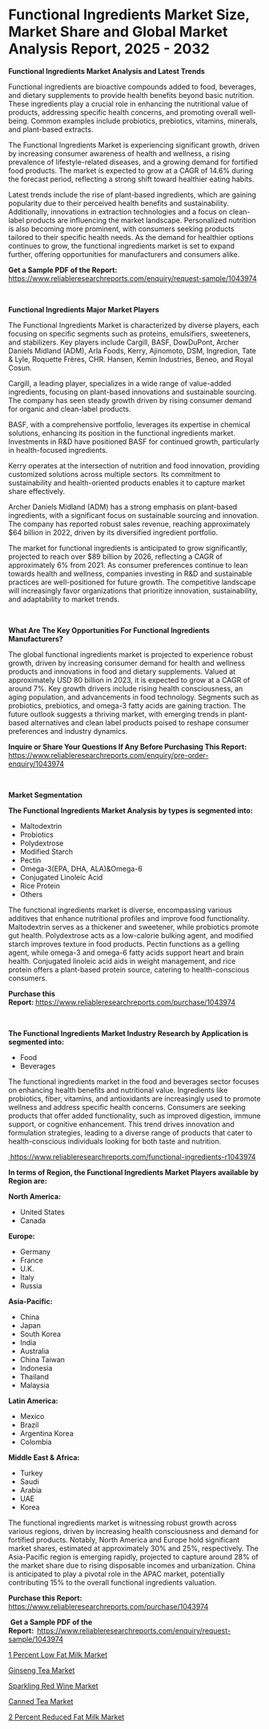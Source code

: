 <p><h1>Functional Ingredients Market Size, Market Share and Global Market Analysis Report, 2025 - 2032</h1></p><p><strong>Functional Ingredients Market Analysis and Latest Trends</strong></p>
<p><p>Functional ingredients are bioactive compounds added to food, beverages, and dietary supplements to provide health benefits beyond basic nutrition. These ingredients play a crucial role in enhancing the nutritional value of products, addressing specific health concerns, and promoting overall well-being. Common examples include probiotics, prebiotics, vitamins, minerals, and plant-based extracts.</p><p>The Functional Ingredients Market is experiencing significant growth, driven by increasing consumer awareness of health and wellness, a rising prevalence of lifestyle-related diseases, and a growing demand for fortified food products. The market is expected to grow at a CAGR of 14.6% during the forecast period, reflecting a strong shift toward healthier eating habits. </p><p>Latest trends include the rise of plant-based ingredients, which are gaining popularity due to their perceived health benefits and sustainability. Additionally, innovations in extraction technologies and a focus on clean-label products are influencing the market landscape. Personalized nutrition is also becoming more prominent, with consumers seeking products tailored to their specific health needs. As the demand for healthier options continues to grow, the functional ingredients market is set to expand further, offering opportunities for manufacturers and consumers alike.</p></p>
<p><strong>Get a Sample PDF of the Report:&nbsp;</strong> <a href="https://www.reliableresearchreports.com/enquiry/request-sample/1043974?utm_campaign=2219&utm_medium=2&utm_source=Github&utm_content=ia&utm_term=07042025&utm_id=functional-ingredients">https://www.reliableresearchreports.com/enquiry/request-sample/1043974</a></p>
<p>&nbsp;</p>
<p><strong>Functional Ingredients Major Market Players</strong></p>
<p><p>The Functional Ingredients Market is characterized by diverse players, each focusing on specific segments such as proteins, emulsifiers, sweeteners, and stabilizers. Key players include Cargill, BASF, DowDuPont, Archer Daniels Midland (ADM), Arla Foods, Kerry, Ajinomoto, DSM, Ingredion, Tate & Lyle, Roquette Frères, CHR. Hansen, Kemin Industries, Beneo, and Royal Cosun.</p><p>Cargill, a leading player, specializes in a wide range of value-added ingredients, focusing on plant-based innovations and sustainable sourcing. The company has seen steady growth driven by rising consumer demand for organic and clean-label products.  </p><p>BASF, with a comprehensive portfolio, leverages its expertise in chemical solutions, enhancing its position in the functional ingredients market. Investments in R&D have positioned BASF for continued growth, particularly in health-focused ingredients.</p><p>Kerry operates at the intersection of nutrition and food innovation, providing customized solutions across multiple sectors. Its commitment to sustainability and health-oriented products enables it to capture market share effectively.</p><p>Archer Daniels Midland (ADM) has a strong emphasis on plant-based ingredients, with a significant focus on sustainable sourcing and innovation. The company has reported robust sales revenue, reaching approximately $64 billion in 2022, driven by its diversified ingredient portfolio.</p><p>The market for functional ingredients is anticipated to grow significantly, projected to reach over $89 billion by 2026, reflecting a CAGR of approximately 6% from 2021. As consumer preferences continue to lean towards health and wellness, companies investing in R&D and sustainable practices are well-positioned for future growth. The competitive landscape will increasingly favor organizations that prioritize innovation, sustainability, and adaptability to market trends.</p></p>
<p>&nbsp;</p>
<p><strong>What Are The Key Opportunities For Functional Ingredients Manufacturers?</strong></p>
<p><p>The global functional ingredients market is projected to experience robust growth, driven by increasing consumer demand for health and wellness products and innovations in food and dietary supplements. Valued at approximately USD 80 billion in 2023, it is expected to grow at a CAGR of around 7%. Key growth drivers include rising health consciousness, an aging population, and advancements in food technology. Segments such as probiotics, prebiotics, and omega-3 fatty acids are gaining traction. The future outlook suggests a thriving market, with emerging trends in plant-based alternatives and clean label products poised to reshape consumer preferences and industry dynamics.</p></p>
<p><strong>Inquire or Share Your Questions If Any Before Purchasing This Report:</strong> <a href="https://www.reliableresearchreports.com/enquiry/pre-order-enquiry/1043974?utm_campaign=2219&utm_medium=2&utm_source=Github&utm_content=ia&utm_term=07042025&utm_id=functional-ingredients">https://www.reliableresearchreports.com/enquiry/pre-order-enquiry/1043974</a></p>
<p>&nbsp;</p>
<p><strong>Market Segmentation</strong></p>
<p><strong>The Functional Ingredients Market Analysis by types is segmented into:</strong></p>
<p><ul><li>Maltodextrin</li><li>Probiotics</li><li>Polydextrose</li><li>Modified Starch</li><li>Pectin</li><li>Omega-3(EPA, DHA, ALA)&Omega-6</li><li>Conjugated Linoleic Acid</li><li>Rice Protein</li><li>Others</li></ul></p>
<p><p>The functional ingredients market is diverse, encompassing various additives that enhance nutritional profiles and improve food functionality. Maltodextrin serves as a thickener and sweetener, while probiotics promote gut health. Polydextrose acts as a low-calorie bulking agent, and modified starch improves texture in food products. Pectin functions as a gelling agent, while omega-3 and omega-6 fatty acids support heart and brain health. Conjugated linoleic acid aids in weight management, and rice protein offers a plant-based protein source, catering to health-conscious consumers.</p></p>
<p><strong>Purchase this Report:&nbsp;</strong><a href="https://www.reliableresearchreports.com/purchase/1043974?utm_campaign=2219&utm_medium=2&utm_source=Github&utm_content=ia&utm_term=07042025&utm_id=functional-ingredients">https://www.reliableresearchreports.com/purchase/1043974</a></p>
<p>&nbsp;</p>
<p><strong>The Functional Ingredients Market Industry Research by Application is segmented into:</strong></p>
<p><ul><li>Food</li><li>Beverages</li></ul></p>
<p><p>The functional ingredients market in the food and beverages sector focuses on enhancing health benefits and nutritional value. Ingredients like probiotics, fiber, vitamins, and antioxidants are increasingly used to promote wellness and address specific health concerns. Consumers are seeking products that offer added functionality, such as improved digestion, immune support, or cognitive enhancement. This trend drives innovation and formulation strategies, leading to a diverse range of products that cater to health-conscious individuals looking for both taste and nutrition.</p></p>
<p><a href="https://www.reliableresearchreports.com/functional-ingredients-r1043974?utm_campaign=2219&utm_medium=2&utm_source=Github&utm_content=ia&utm_term=07042025&utm_id=functional-ingredients">&nbsp;https://www.reliableresearchreports.com/functional-ingredients-r1043974</a></p>
<p><strong>In terms of Region, the Functional Ingredients Market Players available by Region are:</strong></p>
<p>
    <p> <strong> North America: </strong>
        <ul>
            <li>United States</li>
            <li>Canada</li>
        </ul>
        </p> 
    <p> <strong> Europe: </strong>
        <ul>
            <li>Germany</li>
            <li>France</li>
            <li>U.K.</li>
            <li>Italy</li>
            <li>Russia</li>
        </ul>
        </p> 
    <p> <strong> Asia-Pacific: </strong>
        <ul>
            <li>China</li>
            <li>Japan</li>
            <li>South Korea</li>
            <li>India</li>
            <li>Australia</li>
            <li>China Taiwan</li>
            <li>Indonesia</li>
            <li>Thailand</li>
            <li>Malaysia</li>
        </ul>
        </p> 
    <p> <strong> Latin America: </strong>
        <ul>
            <li>Mexico</li>
            <li>Brazil</li>
            <li>Argentina Korea</li>
            <li>Colombia</li>
        </ul>
        </p> 
    <p> <strong> Middle East & Africa: </strong>
        <ul>
            <li>Turkey</li>
            <li>Saudi</li>
            <li>Arabia</li>
            <li>UAE</li>
            <li>Korea</li>
        </ul>
    </p>
    </p>
<p><p>The functional ingredients market is witnessing robust growth across various regions, driven by increasing health consciousness and demand for fortified products. Notably, North America and Europe hold significant market shares, estimated at approximately 30% and 25%, respectively. The Asia-Pacific region is emerging rapidly, projected to capture around 28% of the market share due to rising disposable incomes and urbanization. China is anticipated to play a pivotal role in the APAC market, potentially contributing 15% to the overall functional ingredients valuation.</p></p>
<p><strong>Purchase this Report: </strong><a href="https://www.reliableresearchreports.com/purchase/1043974?utm_campaign=2219&utm_medium=2&utm_source=Github&utm_content=ia&utm_term=07042025&utm_id=functional-ingredients">https://www.reliableresearchreports.com/purchase/1043974</a></p>
<p>&nbsp;<strong>Get a Sample PDF of the Report:&nbsp;&nbsp;</strong><a href="https://www.reliableresearchreports.com/enquiry/request-sample/1043974?utm_campaign=2219&utm_medium=2&utm_source=Github&utm_content=ia&utm_term=07042025&utm_id=functional-ingredients">https://www.reliableresearchreports.com/enquiry/request-sample/1043974</a></p>
<p><strong></strong></p>
<p><p><a href="https://github.com/Chiragrp22/Market-Research-Report-List-7/blob/main/1-percent-low-fat-milk-market.md?utm_campaign=2219&utm_medium=2&utm_source=Github&utm_content=ia&utm_term=07042025&utm_id=functional-ingredients">1 Percent Low Fat Milk Market</a></p><p><a href="https://github.com/fettycahow90/Market-Research-Report-List-1/blob/main/ginseng-tea-market.md?utm_campaign=2219&utm_medium=2&utm_source=Github&utm_content=ia&utm_term=07042025&utm_id=functional-ingredients">Ginseng Tea Market</a></p><p><a href="https://github.com/zahrigayda1h/Market-Research-Report-List-1/blob/main/sparkling-red-wine-market.md?utm_campaign=2219&utm_medium=2&utm_source=Github&utm_content=ia&utm_term=07042025&utm_id=functional-ingredients">Sparkling Red Wine Market</a></p><p><a href="https://github.com/piskofraisel/Market-Research-Report-List-1/blob/main/canned-tea-market.md?utm_campaign=2219&utm_medium=2&utm_source=Github&utm_content=ia&utm_term=07042025&utm_id=functional-ingredients">Canned Tea Market</a></p><p><a href="https://github.com/MarciaRunte/Market-Research-Report-List-2/blob/main/2-percent-reduced-fat-milk-market.md?utm_campaign=2219&utm_medium=2&utm_source=Github&utm_content=ia&utm_term=07042025&utm_id=functional-ingredients">2 Percent Reduced Fat Milk Market</a></p></p>